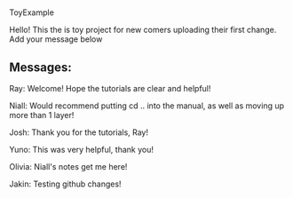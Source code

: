 #
ToyExample

Hello! This the is toy project for new comers uploading their first change.
Add your message below

## Messages:

Ray: Welcome! Hope the tutorials are clear and helpful!

Niall: Would recommend putting cd .. into the manual, as well as moving up more than 1 layer!

Josh: Thank you for the tutorials, Ray!

Yuno: This was very helpful, thank you!

Olivia: Niall's notes get me here!

Jakin: Testing github changes!
